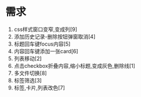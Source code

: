 # 需求
1. css样式窗口变窄,变成列[9]
2. 添加历史记录-删除按钮弹窗取消[4]
3. 标题回车键focus内容[5]
4. 内容回车键添加一张card[6]
5. 列表移动[2]
6. 点击checkbox折叠内容,缩小标题,变成灰色,删除线[1]
7. 多文件切换[8]
8. 标签筛选[3]
9. 标签,卡片,列表改色[7]